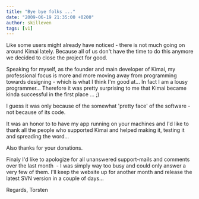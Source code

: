 ```yaml
---
title: "Bye bye folks ..."
date: "2009-06-19 21:35:00 +0200"
author: skilleven
tags: [v1]
---
```


Like some users might already have noticed - there is not much going on around Kimai lately.
Because all of us don't have the time to do this anymore we decided to close the project for good.

Speaking for myself, as the founder and main developer of Kimai, my professional focus is more and more moving away
from programming towards designing - which is what I think I'm good at... In fact I am a lousy programmer...
Therefore it was pretty surprising to me that Kimai became kinda successful in the first place ... ;)

I guess it was only because of the somewhat 'pretty face' of the software - not because of its code.

It was an honor to to have my app running on your machines and I'd like to thank all the people who supported Kimai and
helped making it, testing it and spreading the word...

Also thanks for your donations.

Finaly I'd like to apologize for all unanswered support-mails and comments over the last month  -
I was simply way too busy and could only answer a very few of them.
I'll keep the website up for another month and release the latest SVN version in a couple of days...

Regards, Torsten

